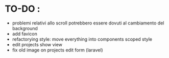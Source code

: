 # TO-DO :

- problemi relativi allo scroll potrebbero essere dovuti al cambiamento del background
- add favicon
- refactorying style: move everything into components scoped style
- edit projects show view
- fix old image on projects edit form (laravel)
